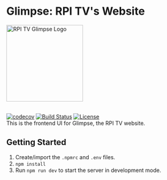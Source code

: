 # Glimpse: RPI TV's Website
<img src="https://imgur.com/dmZSyhe.png" width="200px" alt="RPI TV Glimpse Logo" />
<br>
<br>

[![codecov](https://codecov.io/gh/rpitv/glimpse-ui/branch/master/graph/badge.svg)](https://codecov.io/gh/rpitv/glimpse-ui)
[![Build Status](https://travis-ci.org/rpitv/glimpse-ui.svg?branch=master)](https://travis-ci.org/rpitv/glimpse-ui)
[![License](https://img.shields.io/badge/license-GNU%20GPL%20v3.0-blue)](./LICENSE)
<br>
This is the frontend UI for Glimpse, the RPI TV website.
## Getting Started
1. Create/import the `.npmrc` and `.env` files.
2. `npm install`
3. Run `npm run dev` to start the server in development mode.
